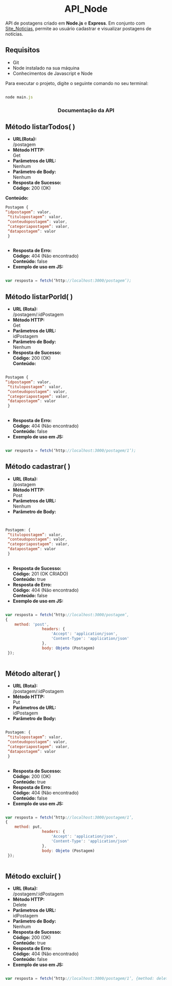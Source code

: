 <h1 align="center">
   API_Node
</h1>   

API de postagens criado em **Node.js** e **Express**. Em conjunto com <a href="https://github.com/Gilvan-R-A/Site_Noticias">Site_Noticias</a>, permite ao usuário cadastrar e visualizar postagens de notícias.   

## Requisitos   

- Git   
- Node instalado na sua máquina   
- Conhecimentos de Javascript e Node   

Para executar o projeto, digite o seguinte comando no seu terminal:   

``` javascript

node main.js   

```
  
<h3 align="center">
   Documentação da API
</h3>

  
## Método listarTodos( )


- **URL(Rota):**   
/postagem   
- **Método HTTP:**   
Get   
- **Parâmetros de URL:**   
Nenhum   
- **Parâmetro de Body:**   
Nenhum   
- **Resposta de Sucesso:**   
**Código:** 200 (OK)   

**Conteúdo:**   
```javascript
Postagem { 
“idpostagem”: valor,
 “titulopostagem”: valor,
 “conteudopostagem”: valor,
 “categoriapostagem”: valor,
 “datapostagem”: valor
 }   
 
 ```
- **Resposta de Erro:**   
**Código:** 404 (Não encontrado)   
**Conteúdo:** false
- **Exemplo de uso em JS:**   
```javascript   

var resposta = fetch(‘http://localhost:3000/postagem’);   

```   

## Método listarPorId( )   



- **URL (Rota):**   
/postagem/:idPostagem   
- **Método HTTP:**   
Get
- **Parâmetros de URL:**   
idPostagem   
- **Parâmetro de Body:**   
Nenhum   
- **Resposta de Sucesso:**   
**Código:** 200 (OK)   
**Conteúdo:**   
```javascript   

Postagem { 
“idpostagem”: valor,
 “titulopostagem”: valor,
 “conteudopostagem”: valor,
 “categoriapostagem”: valor,
 “datapostagem”: valor
 }   
 
 ```   
 
- **Resposta de Erro:**   
**Código:** 404 (Não encontrado)   
**Conteúdo:** false   
- **Exemplo de uso em JS:**   
```javascript   

var resposta = fetch(‘http://localhost:3000/postagem/1’);   

```   
 
## Método cadastrar( )


- **URL (Rota):**   
/postagem   
- **Método HTTP:**   
Post   
- **Parâmetros de URL:**   
Nenhum   
- **Parâmetro de Body:**   
```javascript   


Postagem: { 
 “titulopostagem”: valor,
 “conteudopostagem”: valor,
 “categoriapostagem”: valor,
 “datapostagem”: valor
 }   
 
 ```

- **Resposta de Sucesso:**   
**Código:** 201 (OK CRIADO)   
**Conteúdo:** true   
- **Resposta de Erro:**   
**Código:** 404 (Não encontrado)   
**Conteúdo:** false   
- **Exemplo de uso em JS:**   
```javascript   

var resposta = fetch(‘http://localhost:3000/postagem’, 
{
    method: 'post',
                headers: {
                    'Accept': 'application/json',
                    'Content-Type': 'application/json'
                },
                body: Objeto (Postagem)
 });   
   
   ```   
    
## Método alterar( )   


- **URL (Rota):**   
/postagem/:idPostagem   
- **Método HTTP:**   
Put   
- **Parâmetros de URL:**   
idPostagem   
- **Parâmetro de Body:**   
```javascript   

Postagem: { 
 “titulopostagem”: valor,
 “conteudopostagem”: valor,
 “categoriapostagem”: valor,
 “datapostagem”: valor
 }   
 
 ```   
 
- **Resposta de Sucesso:**   
**Código:** 200 (OK)   
**Conteúdo:** true   
- **Resposta de Erro:**   
**Código:** 404 (Não encontrado)   
**Conteúdo:** false   
- **Exemplo de uso em JS:**   
```javascript   

var resposta = fetch(‘http://localhost:3000/postagem/1’, 
{
    method: put,
                headers: {
                    'Accept': 'application/json',
                    'Content-Type': 'application/json'
                },
                body: Objeto (Postagem)
 });   
           
```   

            
## Método excluir( )   


- **URL (Rota):**   
/postagem/:idPostagem   
- **Método HTTP:**   
Delete   
- **Parâmetros de URL:**   
idPostagem   
- **Parâmetro de Body:**   
Nenhum   
- **Resposta de Sucesso:**   
**Código:** 200 (OK)   
**Conteúdo:** true   
- **Resposta de Erro:**   
**Código:** 404 (Não encontrado)   
**Conteúdo:** false   
- **Exemplo de uso em JS:**   
```javascript   

var resposta = fetch(‘http://localhost:3000/postagem/1’, {method: delete});   

```   
